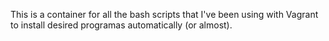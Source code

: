 This is a container for all the bash scripts that I've been using with Vagrant to install desired programas automatically (or almost).
